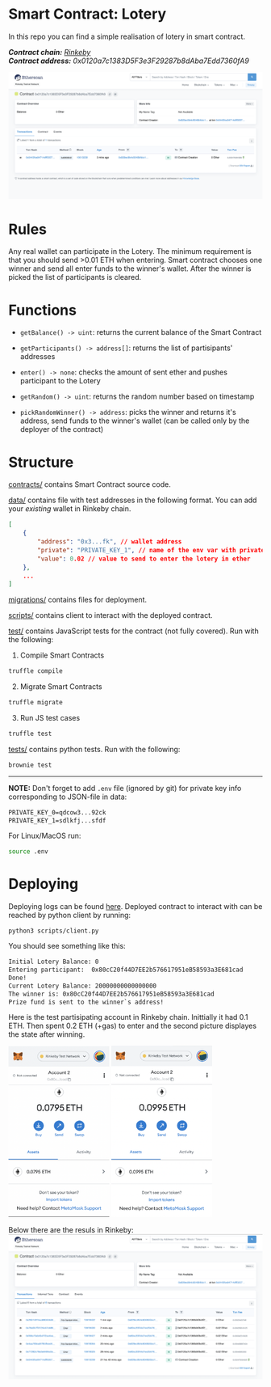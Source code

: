 # Smart Contract: Lotery
In this repo you can find a simple realisation of lotery in smart contract.

*__Contract chain:__ [Rinkeby](https://rinkeby.infura.io/v3/13b0500f54974170a60327b443e4e063)*<br>
*__Contract address:__ 0x0120a7c1383D5F3e3F29287b8dAba7Edd7360fA9*

![](png/deploy.png)

# Rules
Any real wallet can participate in the Lotery. The minimum requirement is that you should send >0.01 ETH when entering. Smart contract chooses one winner and send all enter funds to the winner's wallet. After the winner is picked the list of participants is cleared.

# Functions
- `getBalance() -> uint`: returns the current balance of the Smart Contract

- `getParticipants() -> address[]`: returns the list of partisipants' addresses

- `enter() -> none`: checks the amount of sent ether and pushes participant to the Lotery

- `getRandom() -> uint`: returns the random number based on timestamp

- `pickRandomWinner() -> address`: picks the winner and returns it's address, send funds to the winner's wallet (can be called only by  the deployer of the contract)

# Structure
[contracts/](contracts/) contains Smart Contract source code.

[data/](data/) contains file with test addresses in the following format. You can add your _existing_ wallet in Rinkeby chain.
```json
[
    {
        "address": "0x3...fk", // wallet address
        "private": "PRIVATE_KEY_1", // name of the env var with private key
        "value": 0.02 // value to send to enter the lotery in ether
    },
    ...
]
```
[migrations/](migrations/) contains files for deployment.

[scripts/](scripts/) contains client to interact with the deployed contract.

[test/](test/) contains JavaScript tests for the contract (not fully covered). Run with the following:

1) Compile Smart Contracts
```bash
truffle compile
```
2) Migrate Smart Contracts
```bash
truffle migrate
```
3) Run JS test cases
```bash
truffle test
```

[tests/](tests/) contains python tests. Run with the following:
```bash
brownie test
```
------

**NOTE:** Don't forget to add `.env` file (ignored by git) for private key info corresponding to JSON-file in data:
```
PRIVATE_KEY_0=qdcow3...92ck
PRIVATE_KEY_1=sdlkfj...sfdf
```
For Linux/MacOS run:
```bash
source .env
```

# Deploying
Deploying logs can be found [here](migration.log).  Deployed contract to interact with can be reached by python client by running:
```bash
python3 scripts/client.py
```
You should see something like this:
```
Initial Lotery Balance: 0
Entering participant:  0x80cC20f44D7EE2b576617951eB58593a3E681cad
Done!
Current Lotery Balance: 20000000000000000
The winner is: 0x80cC20f44D7EE2b576617951eB58593a3E681cad
Prize fund is sent to the winner`s address!
```
Here is the test partisipating account in Rinkeby chain. Inittially it had 0.1 ETH. Then spent 0.2 ETH (+gas) to enter and the second picture displayes the state after winning.
<p float="left">
  <img src="png/account-before.png" width="200" />
  <img src="png/account-after.png" width="200" />
</p>

Below there are the resuls in Rinkeby:
![](png/interact.png)
